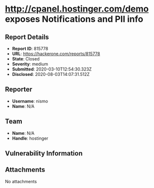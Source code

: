 # http://cpanel.hostinger.com/demo exposes Notifications and PII info

## Report Details
- **Report ID**: 815778
- **URL**: https://hackerone.com/reports/815778
- **State**: Closed
- **Severity**: medium
- **Submitted**: 2020-03-10T12:54:30.323Z
- **Disclosed**: 2020-08-03T14:07:31.512Z

## Reporter
- **Username**: nismo
- **Name**: N/A

## Team
- **Name**: N/A
- **Handle**: hostinger

## Vulnerability Information


## Attachments
No attachments
